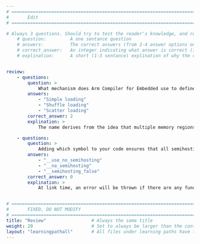 ```yaml
---
# ================================================================================
#       Edit
# ================================================================================

# Always 3 questions. Should try to test the reader's knowledge, and reinforce the key points you want them to remember.
    # question:         A one sentance question
    # answers:          The correct answers (from 2-4 answer options only). Should be surrounded by quotes.
    # correct_answer:   An integer indicating what answer is correct (index starts from 0)
    # explination:      A short (1-3 sentance) explination of why the correct answer is correct. Can add aditional context if desired


review:
    - questions:
        question: >
            What mechanism does Arm Compiler for Embedded use to define the target memory map?
        answers:
            - "Simple loading"
            - "Shuffle loading"
            - "Scatter loading"
        correct_answer: 2
        explination: >
            The name derives from the idea that multiple memory regions are _scattered_ in the memory map at load and execution time.

    - questions:
        question: >
            Adding which symbol to your code ensures that all semihosting calls have been removed?
        answers:
            - "__use_no_semihosting"
            - "__no_semihosting"
            - "__semihosting_false"
        correct_answer: 0
        explination: >
            At link time, an error will be thrown if there are any functions using semihosting.


# ================================================================================
#       FIXED, DO NOT MODIFY
# ================================================================================
title: "Review"                 # Always the same title
weight: 20                      # Set to always be larger than the content in this path
layout: "learningpathall"       # All files under learning paths have this same wrapper
---
```

